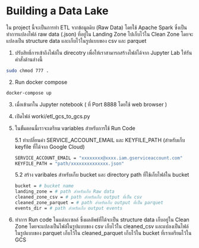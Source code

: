 # Building a Data Lake

ใน project นี้จะเป็นการทำ ETL จากข้อมูลดิบ (Raw Data) โดยใช้ Apache Spark ซึ่งเป็นทำการแปลงไฟล์ raw data (.json) ที่อยู่ใน Landing Zone ไปเก็บไว้ใน Clean Zone โดยจะแปลงเป็น structure data และเก็บไว้ในรูปแบบของ csv และ parquet

1. ปรับสิทธิ์การเข้าถึงไฟล์ใน direcotry เพื่อให้เราสามารถสร้างไฟล์ได้จาก Jupyter Lab ให้รันคำสั่งด้านล่างนี้

```sh
sudo chmod 777 .
```

2. Run docker compose

```sh
docker-compose up
```

3. เมื่อเข้ามาใน Jupyter notebook ( ที่ Port 8888 โดยใช้ web browser )

4. เปิดไฟล์ worki/etl_gcs_to_gcs.py

5. ในขั้นตอนนี้เราจะเตรียม variables สำหรับการใช้ Run Code

    5.1 ทำเปลี่ยนค่า SERVICE_ACCOUNT_EMAIL และ KEYFILE_PATH (สำหรับเก็บ keyfile ที่ได้จาก Google Cloud)

    ```sh
    SERVICE_ACCOUNT_EMAIL = "xxxxxxxx@xxxx.iam.gserviceaccount.com"
    KEYFILE_PATH = "path/xxxxxxxxxxxxxx.json"
    ```

    5.2 สร้าง varibales สำหรับเก็บ bucket และ directory path ที่ใช้เก็บไฟล์ใน bucket
    ```sh
    bucket = # bucket name
    landing_zone = # path สำหรับเก็บ Raw data
    cleaned_zone_csv = # path สำหรับเก็บ output ที่เป็น csv
    cleaned_zone_parquet = # path สำหรับเก็บ output ที่เป็น parquet
    events_dir = # path สำหรับเก็บ output events


6. ทำการ Run code ในแต่ละเซลล์ ซึ่งผลลัพธ์ที่ได้จะเป็น structure data เก็บอยู่ใน Clean Zone โดยจะแปลงเป็นไฟล์ในรูปแบบของ csv เก็บไว้ใน cleaned_csv และแปลงเป็นไฟล์ในรูปแบบของ parquet เก็บไว้ใน cleaned_parquet เก็บไว้ใน bucket ที่เราเตรียมไว้ใน GCS 
